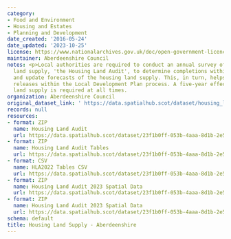 ```yaml
---
category:
- Food and Environment
- Housing and Estates
- Planning and Development
date_created: '2016-05-24'
date_updated: '2023-10-25'
license: https://www.nationalarchives.gov.uk/doc/open-government-licence/version/3/
maintainer: Aberdeenshire Council
notes: <p>Local authorities are required to conduct an annual survey of the housing
  land supply, 'the Housing Land Audit', to determine completions within the timeframe
  and update forecasts of the housing land supply. This, in turn, helps inform land
  releases within the Local Development Plan process. A five-year effective housing
  land supply is required at all times.                                                                                                                                                                                                                                                                                                                                                                                                                                                                                                                                                                                                                                                                                                                                                                                                                                                                                                                                                                                                                                                                                                                                                                                                                                                                                                                                                                                                                                                                                                                                                                                                                                                                                                               </p>
organization: Aberdeenshire Council
original_dataset_link: ' https://data.spatialhub.scot/dataset/housing_land_supply-as'
records: null
resources:
- format: ZIP
  name: Housing Land Audit
  url: https://data.spatialhub.scot/dataset/23f1b0ff-053b-4aaa-8d1b-2e5e8a6596c0/resource/0a78732d-1f3d-4629-9f29-7656afbe37a1/download/hla_2022.zip
- format: ZIP
  name: Housing Land Audit Tables
  url: https://data.spatialhub.scot/dataset/23f1b0ff-053b-4aaa-8d1b-2e5e8a6596c0/resource/f3641583-8244-40fb-86c5-d9510adf8c6c/download/hla2022_tables.zip
- format: CSV
  name: HLA2022 Tables CSV
  url: https://data.spatialhub.scot/dataset/23f1b0ff-053b-4aaa-8d1b-2e5e8a6596c0/resource/4176e16a-948f-4be4-9823-62248d1658e9/download/hla2022_shortversion_isedit.csv
- format: ZIP
  name: Housing Land Audit 2023 Spatial Data
  url: https://data.spatialhub.scot/dataset/23f1b0ff-053b-4aaa-8d1b-2e5e8a6596c0/resource/8e3bdad2-267e-4ca3-a766-dc575dc55d8a/download/housinglandaudit2023.zip
- format: ZIP
  name: Housing Land Audit 2023 Spatial Data
  url: https://data.spatialhub.scot/dataset/23f1b0ff-053b-4aaa-8d1b-2e5e8a6596c0/resource/bb7e7e67-bc67-4749-934b-1f1315a3fcff/download/housing_land_2023.zip
schema: default
title: Housing Land Supply - Aberdeenshire
---
```

